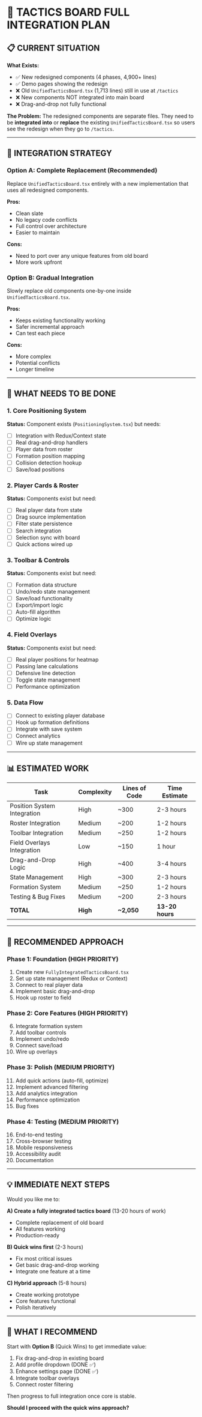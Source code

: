 # 🎯 TACTICS BOARD FULL INTEGRATION PLAN

## 📋 **CURRENT SITUATION**

**What Exists:**
- ✅ New redesigned components (4 phases, 4,900+ lines)
- ✅ Demo pages showing the redesign
- ❌ Old `UnifiedTacticsBoard.tsx` (1,713 lines) still in use at `/tactics`
- ❌ New components NOT integrated into main board
- ❌ Drag-and-drop not fully functional

**The Problem:**
The redesigned components are separate files. They need to be **integrated into** or **replace** the existing `UnifiedTacticsBoard.tsx` so users see the redesign when they go to `/tactics`.

---

## 🎯 **INTEGRATION STRATEGY**

### **Option A: Complete Replacement (Recommended)**
Replace `UnifiedTacticsBoard.tsx` entirely with a new implementation that uses all redesigned components.

**Pros:**
- Clean slate
- No legacy code conflicts
- Full control over architecture
- Easier to maintain

**Cons:**
- Need to port over any unique features from old board
- More work upfront

### **Option B: Gradual Integration**
Slowly replace old components one-by-one inside `UnifiedTacticsBoard.tsx`.

**Pros:**
- Keeps existing functionality working
- Safer incremental approach
- Can test each piece

**Cons:**
- More complex
- Potential conflicts
- Longer timeline

---

## 🔧 **WHAT NEEDS TO BE DONE**

### **1. Core Positioning System**
**Status:** Component exists (`PositioningSystem.tsx`) but needs:
- [ ] Integration with Redux/Context state
- [ ] Real drag-and-drop handlers
- [ ] Player data from roster
- [ ] Formation position mapping
- [ ] Collision detection hookup
- [ ] Save/load positions

### **2. Player Cards & Roster**
**Status:** Components exist but need:
- [ ] Real player data from state
- [ ] Drag source implementation
- [ ] Filter state persistence
- [ ] Search integration
- [ ] Selection sync with board
- [ ] Quick actions wired up

### **3. Toolbar & Controls**
**Status:** Components exist but need:
- [ ] Formation data structure
- [ ] Undo/redo state management
- [ ] Save/load functionality
- [ ] Export/import logic
- [ ] Auto-fill algorithm
- [ ] Optimize logic

### **4. Field Overlays**
**Status:** Components exist but need:
- [ ] Real player positions for heatmap
- [ ] Passing lane calculations
- [ ] Defensive line detection
- [ ] Toggle state management
- [ ] Performance optimization

### **5. Data Flow**
- [ ] Connect to existing player database
- [ ] Hook up formation definitions
- [ ] Integrate with save system
- [ ] Connect analytics
- [ ] Wire up state management

---

## 📊 **ESTIMATED WORK**

| Task | Complexity | Lines of Code | Time Estimate |
|------|-----------|---------------|---------------|
| Position System Integration | High | ~300 | 2-3 hours |
| Roster Integration | Medium | ~200 | 1-2 hours |
| Toolbar Integration | Medium | ~250 | 1-2 hours |
| Field Overlays Integration | Low | ~150 | 1 hour |
| Drag-and-Drop Logic | High | ~400 | 3-4 hours |
| State Management | High | ~300 | 2-3 hours |
| Formation System | Medium | ~250 | 1-2 hours |
| Testing & Bug Fixes | Medium | ~200 | 2-3 hours |
| **TOTAL** | **High** | **~2,050** | **13-20 hours** |

---

## 🚀 **RECOMMENDED APPROACH**

### **Phase 1: Foundation (HIGH PRIORITY)**
1. Create new `FullyIntegratedTacticsBoard.tsx`
2. Set up state management (Redux or Context)
3. Connect to real player data
4. Implement basic drag-and-drop
5. Hook up roster to field

### **Phase 2: Core Features (HIGH PRIORITY)**
6. Integrate formation system
7. Add toolbar controls
8. Implement undo/redo
9. Connect save/load
10. Wire up overlays

### **Phase 3: Polish (MEDIUM PRIORITY)**
11. Add quick actions (auto-fill, optimize)
12. Implement advanced filtering
13. Add analytics integration
14. Performance optimization
15. Bug fixes

### **Phase 4: Testing (MEDIUM PRIORITY)**
16. End-to-end testing
17. Cross-browser testing
18. Mobile responsiveness
19. Accessibility audit
20. Documentation

---

## 💡 **IMMEDIATE NEXT STEPS**

Would you like me to:

**A) Create a fully integrated tactics board** (13-20 hours of work)
   - Complete replacement of old board
   - All features working
   - Production-ready

**B) Quick wins first** (2-3 hours)
   - Fix most critical issues
   - Get basic drag-and-drop working
   - Integrate one feature at a time

**C) Hybrid approach** (5-8 hours)
   - Create working prototype
   - Core features functional
   - Polish iteratively

---

## 🎯 **WHAT I RECOMMEND**

Start with **Option B** (Quick Wins) to get immediate value:

1. Fix drag-and-drop in existing board
2. Add profile dropdown (DONE ✅)
3. Enhance settings page (DONE ✅)
4. Integrate toolbar overlays
5. Connect roster filtering

Then progress to full integration once core is stable.

**Should I proceed with the quick wins approach?**

